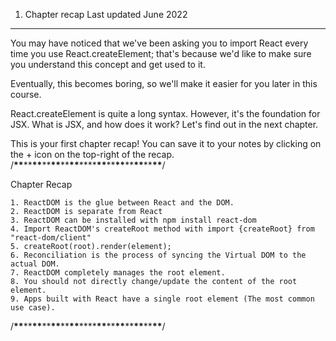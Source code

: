 1. Chapter recap
   Last updated June 2022

---

You may have noticed that we've been asking you to import React every time you use React.createElement; that's because we'd like to make sure you understand this concept and get used to it.

Eventually, this becomes boring, so we'll make it easier for you later in this course.

React.createElement is quite a long syntax. However, it's the foundation for JSX. What is JSX, and how does it work? Let's find out in the next chapter.

This is your first chapter recap! You can save it to your notes by clicking on the + icon on the top-right of the recap.
/****\*\*****\*\*****\*\*****\*\*****\*\*****\*\*****\*\*****\*\*\*\*****\*\*****\*\*****\*\*****\*\*****\*\*****\*\*****\*\*****/

Chapter Recap

    1. ReactDOM is the glue between React and the DOM.
    2. ReactDOM is separate from React
    3. ReactDOM can be installed with npm install react-dom
    4. Import ReactDOM's createRoot method with import {createRoot} from "react-dom/client"
    5. createRoot(root).render(element);
    6. Reconciliation is the process of syncing the Virtual DOM to the actual DOM.
    7. ReactDOM completely manages the root element.
    8. You should not directly change/update the content of the root element.
    9. Apps built with React have a single root element (The most common use case).

/****\*\*****\*\*****\*\*****\*\*****\*\*****\*\*****\*\*****\*\*\*\*****\*\*****\*\*****\*\*****\*\*****\*\*****\*\*****\*\*****/
